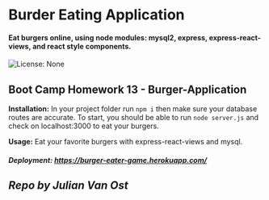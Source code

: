 # Burder Eating Application 
#### Eat burgers online, using node modules: mysql2, express, express-react-views, and react style components.

![License: None](https://img.shields.io/badge/License-None-brightgreen)

__Boot Camp Homework 13 - Burger-Application__
---
__Installation:__
In your project folder run ```npm i``` then make sure your database routes are accurate. To start, you should be able to run ```node server.js``` 
and check on localhost:3000 to eat your burgers.

__Usage:__
Eat your favorite burgers with express-react-views and mysql. 
##### Deployment: <https://burger-eater-game.herokuapp.com/>

## _Repo by Julian Van Ost_
